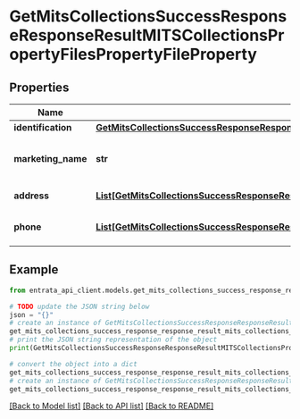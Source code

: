 # GetMitsCollectionsSuccessResponseResponseResultMITSCollectionsPropertyFilesPropertyFileProperty


## Properties

Name | Type | Description | Notes
------------ | ------------- | ------------- | -------------
**identification** | [**GetMitsCollectionsSuccessResponseResponseResultMITSCollectionsPropertyFilesPropertyFilePropertyIdentification**](GetMitsCollectionsSuccessResponseResponseResultMITSCollectionsPropertyFilesPropertyFilePropertyIdentification.md) |  | 
**marketing_name** | **str** | The marketing name of the property | 
**address** | [**List[GetMitsCollectionsSuccessResponseResponseResultMITSCollectionsPropertyFilesPropertyFilePropertyAddressInner]**](GetMitsCollectionsSuccessResponseResponseResultMITSCollectionsPropertyFilesPropertyFilePropertyAddressInner.md) | List of addresses | 
**phone** | [**List[GetMitsCollectionsSuccessResponseResponseResultMITSCollectionsPropertyFilesPropertyFilePropertyPhoneInner]**](GetMitsCollectionsSuccessResponseResponseResultMITSCollectionsPropertyFilesPropertyFilePropertyPhoneInner.md) | List of phone numbers | 

## Example

```python
from entrata_api_client.models.get_mits_collections_success_response_response_result_mits_collections_property_files_property_file_property import GetMitsCollectionsSuccessResponseResponseResultMITSCollectionsPropertyFilesPropertyFileProperty

# TODO update the JSON string below
json = "{}"
# create an instance of GetMitsCollectionsSuccessResponseResponseResultMITSCollectionsPropertyFilesPropertyFileProperty from a JSON string
get_mits_collections_success_response_response_result_mits_collections_property_files_property_file_property_instance = GetMitsCollectionsSuccessResponseResponseResultMITSCollectionsPropertyFilesPropertyFileProperty.from_json(json)
# print the JSON string representation of the object
print(GetMitsCollectionsSuccessResponseResponseResultMITSCollectionsPropertyFilesPropertyFileProperty.to_json())

# convert the object into a dict
get_mits_collections_success_response_response_result_mits_collections_property_files_property_file_property_dict = get_mits_collections_success_response_response_result_mits_collections_property_files_property_file_property_instance.to_dict()
# create an instance of GetMitsCollectionsSuccessResponseResponseResultMITSCollectionsPropertyFilesPropertyFileProperty from a dict
get_mits_collections_success_response_response_result_mits_collections_property_files_property_file_property_from_dict = GetMitsCollectionsSuccessResponseResponseResultMITSCollectionsPropertyFilesPropertyFileProperty.from_dict(get_mits_collections_success_response_response_result_mits_collections_property_files_property_file_property_dict)
```
[[Back to Model list]](../README.md#documentation-for-models) [[Back to API list]](../README.md#documentation-for-api-endpoints) [[Back to README]](../README.md)


